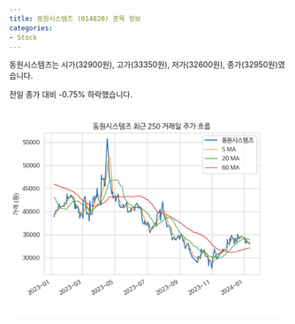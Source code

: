 ```yaml
---
title: 동원시스템즈 (014820) 종목 정보
categories:
- Stock
---
```


동원시스템즈는 시가(32900원), 고가(33350원), 저가(32600원), 종가(32950원)였습니다.

전일 종가 대비 -0.75% 하락했습니다.

<!-- more -->

![014820](/assets/images/stock/014820.png)